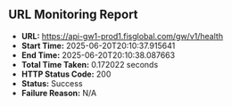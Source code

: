 ## URL Monitoring Report

- **URL:** https://api-gw1-prod1.fisglobal.com/gw/v1/health
- **Start Time:** 2025-06-20T20:10:37.915641
- **End Time:** 2025-06-20T20:10:38.087663
- **Total Time Taken:** 0.172022 seconds
- **HTTP Status Code:** 200
- **Status:** Success
- **Failure Reason:** N/A

